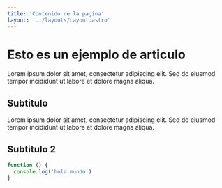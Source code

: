 ```yaml
---
title: 'Contenido de la pagina'
layout: '../layouts/Layout.astro'
---
```


# Esto es un ejemplo de articulo

Lorem ipsum dolor sit amet, consectetur adipiscing elit. Sed do eiusmod tempor incididunt ut labore et dolore magna aliqua.

## Subtitulo

Lorem ipsum dolor sit amet, consectetur adipiscing elit. Sed do eiusmod tempor incididunt ut labore et dolore magna aliqua.

## Subtitulo 2

```javascript
function () {
  console.log('hola mundo')
}
```
